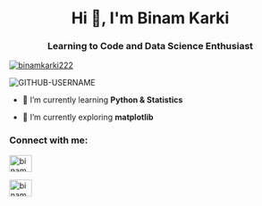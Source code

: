 <h1 align="center">Hi 👋, I'm Binam Karki</h1>
<h3 align="center">Learning to Code and Data Science Enthusiast</h3>

<p align="left"> <a href="https://twitter.com/binamify" target="blank"><img src="https://img.shields.io/twitter/follow/binamkarki222?logo=twitter&style=for-the-badge" alt="binamkarki222" /></a> </p>
<p align="left"> <img src="https://komarev.com/ghpvc/?username=GITHUB-USERNAME&label=Profile%20views&color=ce9927&style=flat" alt="GITHUB-USERNAME" /> </p>

- 🔭 I’m currently learning  **Python & Statistics**

- 🌱 I’m currently exploring **matplotlib**

<h3 align="left">Connect with me:</h3>
<p align="left">
<a href="https://twitter.com/binamkarki222" target="blank"><img align="center" src="https://raw.githubusercontent.com/rahuldkjain/github-profile-readme-generator/master/src/images/icons/Social/twitter.svg" alt="binamkarki222" height="30" width="40" /></a> 

<a href="https://kaggle.com/binamkarki" target="blank"><img align="center" src="https://raw.githubusercontent.com/rahuldkjain/github-profile-readme-generator/master/src/images/icons/Social/kaggle.svg" alt="binamkarki" height="30" width="40" /></a>
</p>


